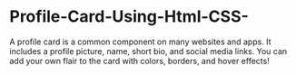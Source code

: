 # Profile-Card-Using-Html-CSS-
A profile card is a common component on many websites and apps. It includes a profile picture, name, short bio, and social media links. You can add your own flair to the card with colors, borders, and hover effects!
